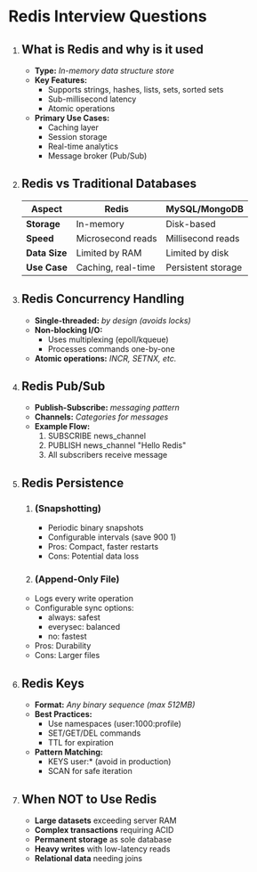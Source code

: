 # Redis Interview Questions

1. ## **What is Redis and why is it used**
   - **Type:** _In-memory data structure store_
   - **Key Features:**
     - Supports strings, hashes, lists, sets, sorted sets
     - Sub-millisecond latency
     - Atomic operations
   - **Primary Use Cases:**
     - Caching layer
     - Session storage
     - Real-time analytics
     - Message broker (Pub/Sub)

2. ## **Redis vs Traditional Databases**

   | Aspect        | Redis              | MySQL/MongoDB      |
   | ------------- | ------------------ | ------------------ |
   | **Storage**   | In-memory          | Disk-based         |
   | **Speed**     | Microsecond reads  | Millisecond reads  |
   | **Data Size** | Limited by RAM     | Limited by disk    |
   | **Use Case**  | Caching, real-time | Persistent storage |

3. ## **Redis Concurrency Handling**
   - **Single-threaded:** _by design (avoids locks)_
   - **Non-blocking I/O:**
     - Uses multiplexing (epoll/kqueue)
     - Processes commands one-by-one
   - **Atomic operations:** _INCR, SETNX, etc._

4. ## **Redis Pub/Sub**
   - **Publish-Subscribe:** _messaging pattern_
   - **Channels:** _Categories for messages_
   - **Example Flow:**
     1. SUBSCRIBE news_channel
     2. PUBLISH news_channel "Hello Redis"
     3. All subscribers receive message

5. ## **Redis Persistence**
   1. ### **(Snapshotting)**
      - Periodic binary snapshots
      - Configurable intervals (save 900 1)
      - Pros: Compact, faster restarts
      - Cons: Potential data loss

   2. ### **(Append-Only File)**
   - Logs every write operation
   - Configurable sync options:
     - always: safest
     - everysec: balanced
     - no: fastest
   - Pros: Durability
   - Cons: Larger files

6. ## **Redis Keys**
   - **Format:** _Any binary sequence (max 512MB)_
   - **Best Practices:**
     - Use namespaces (user:1000:profile)
     - SET/GET/DEL commands
     - TTL for expiration
   - **Pattern Matching:**
     - KEYS user:\* (avoid in production)
     - SCAN for safe iteration

7. ## **When NOT to Use Redis**
   - **Large datasets** exceeding server RAM
   - **Complex transactions** requiring ACID
   - **Permanent storage** as sole database
   - **Heavy writes** with low-latency reads
   - **Relational data** needing joins
